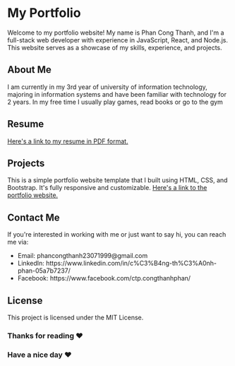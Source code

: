 # My Portfolio
Welcome to my portfolio website! My name is Phan Cong Thanh, and I'm a full-stack web developer with experience in JavaScript, React, and Node.js. This website serves as a showcase of my skills, experience, and projects.

## About Me
I am currently in my 3rd year of university of information technology, majoring in information systems and have been familiar with technology for 2 years. In my free time I usually play games, read books or go to the gym

## Resume
<a href="https://example.com/janedoe_resume.pdf">Here's a link to my resume in PDF format.</a>

## Projects
This is a simple portfolio website template that I built using HTML, CSS, and Bootstrap. It's fully responsive and customizable.
<a href="https://github.com/janedoe/portfolio-template">Here's a link to the portfolio website.</a>

## Contact Me
If you're interested in working with me or just want to say hi, you can reach me via:
<ul>
  <li>Email: phancongthanh23071999@gmail.com</li>
  <li>LinkedIn: https://www.linkedin.com/in/c%C3%B4ng-th%C3%A0nh-phan-05a7b7237/</li>
  <li>Facebook: https://www.facebook.com/ctp.congthanhphan/</li>
</ul>

## License
This project is licensed under the MIT License.

### Thanks for reading :heart:
### Have a nice day :heart:
